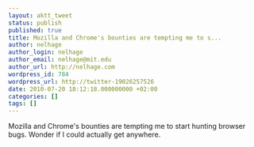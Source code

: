 ```yaml
---
layout: aktt_tweet
status: publish
published: true
title: Mozilla and Chrome's bounties are tempting me to s...
author: nelhage
author_login: nelhage
author_email: nelhage@mit.edu
author_url: http://nelhage.com
wordpress_id: 784
wordpress_url: http://twitter-19026257526
date: 2010-07-20 18:12:18.000000000 +02:00
categories: []
tags: []
---
```

Mozilla and Chrome's bounties are tempting me to start hunting browser bugs. Wonder if I could actually get anywhere.
